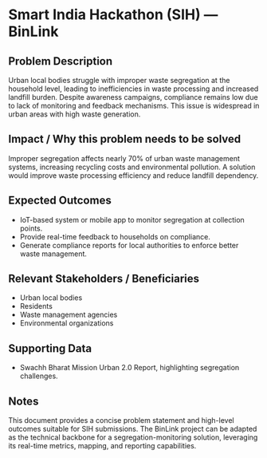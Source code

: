 # Smart India Hackathon (SIH) — BinLink

## Problem Description

Urban local bodies struggle with improper waste segregation at the household level, leading to inefficiencies in waste processing and increased landfill burden. Despite awareness campaigns, compliance remains low due to lack of monitoring and feedback mechanisms. This issue is widespread in urban areas with high waste generation.

## Impact / Why this problem needs to be solved

Improper segregation affects nearly 70% of urban waste management systems, increasing recycling costs and environmental pollution. A solution would improve waste processing efficiency and reduce landfill dependency.

## Expected Outcomes

- IoT-based system or mobile app to monitor segregation at collection points.
- Provide real-time feedback to households on compliance.
- Generate compliance reports for local authorities to enforce better waste management.

## Relevant Stakeholders / Beneficiaries

- Urban local bodies
- Residents
- Waste management agencies
- Environmental organizations

## Supporting Data

- Swachh Bharat Mission Urban 2.0 Report, highlighting segregation challenges.

## Notes

This document provides a concise problem statement and high-level outcomes suitable for SIH submissions. The BinLink project can be adapted as the technical backbone for a segregation-monitoring solution, leveraging its real-time metrics, mapping, and reporting capabilities.
